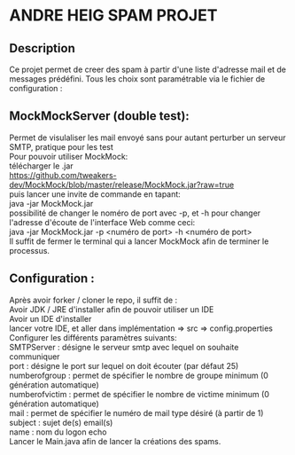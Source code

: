 # ANDRE HEIG SPAM PROJET

## Description
Ce projet permet de creer des spam à partir d'une liste d'adresse mail et de messages prédéfini. Tous les choix sont paramétrable via le fichier de configuration :

## MockMockServer (double test):
Permet de visulaliser les mail envoyé sans pour autant perturber un serveur SMTP, pratique pour les test  
Pour pouvoir utiliser MockMock:  
télécharger le .jar  
https://github.com/tweakers-dev/MockMock/blob/master/release/MockMock.jar?raw=true  
puis lancer une invite de commande en tapant:  
java -jar MockMock.jar  
possibilité de changer le noméro de port avec -p, et -h pour changer l'adresse d'écoute de l'interface Web comme ceci:  
java -jar MockMock.jar -p <numéro de port> -h <numéro de port>  
Il suffit de fermer le terminal qui a lancer MockMock afin de terminer le processus.  

## Configuration :
Après avoir forker / cloner le repo, il suffit de :  
Avoir JDK / JRE d'installer afin de pouvoir utiliser un IDE  
Avoir un IDE d'installer  
lancer votre IDE, et aller dans implémentation => src => config.properties  
Configurer les différents paramètres suivants:  
SMTPServer : désigne le serveur smtp avec lequel on souhaite communiquer  
port :  désigne le port sur lequel on doit écouter (par défaut 25)  
numberofgroup : permet de spécifier le nombre de groupe minimum (0 génération automatique)  
numberofvictim : permet de spécifier le nombre de victime minimum (0 génération automatique)  
mail : permet de spécifier le numéro de mail type désiré (à partir de 1)  
subject : sujet de(s) email(s)  
name : nom du logon echo  
Lancer le Main.java afin de lancer la créations des spams.  